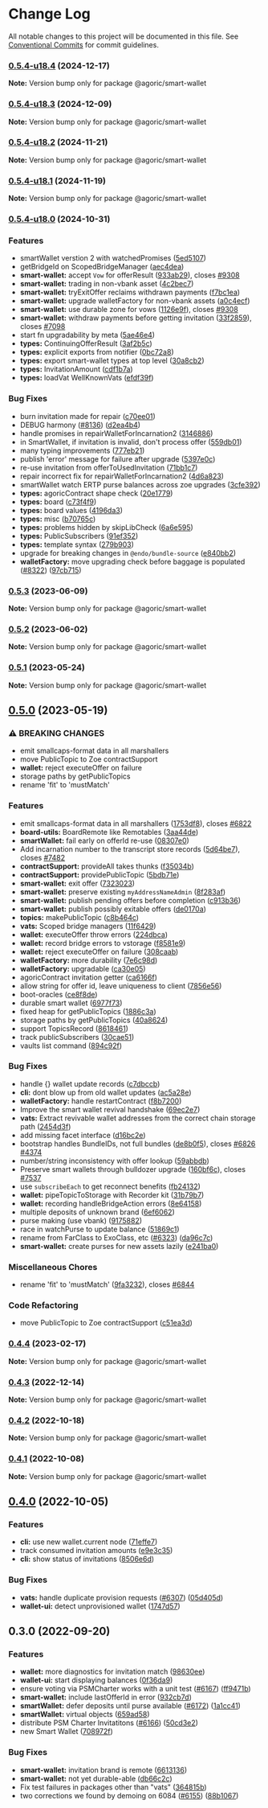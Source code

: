# Change Log

All notable changes to this project will be documented in this file.
See [Conventional Commits](https://conventionalcommits.org) for commit guidelines.

### [0.5.4-u18.4](https://github.com/Agoric/agoric/compare/@agoric/smart-wallet@0.5.4-u18.3...@agoric/smart-wallet@0.5.4-u18.4) (2024-12-17)

**Note:** Version bump only for package @agoric/smart-wallet





### [0.5.4-u18.3](https://github.com/Agoric/agoric/compare/@agoric/smart-wallet@0.5.4-u18.2...@agoric/smart-wallet@0.5.4-u18.3) (2024-12-09)

**Note:** Version bump only for package @agoric/smart-wallet





### [0.5.4-u18.2](https://github.com/Agoric/agoric/compare/@agoric/smart-wallet@0.5.4-u18.1...@agoric/smart-wallet@0.5.4-u18.2) (2024-11-21)

**Note:** Version bump only for package @agoric/smart-wallet





### [0.5.4-u18.1](https://github.com/Agoric/agoric/compare/@agoric/smart-wallet@0.5.4-u18.0...@agoric/smart-wallet@0.5.4-u18.1) (2024-11-19)

**Note:** Version bump only for package @agoric/smart-wallet





### [0.5.4-u18.0](https://github.com/Agoric/agoric/compare/@agoric/smart-wallet@0.5.3...@agoric/smart-wallet@0.5.4-u18.0) (2024-10-31)


### Features

*  smartWallet verstion 2 with watchedPromises ([5ed5107](https://github.com/Agoric/agoric/commit/5ed51078d39e643d91b572d9c50fad4a276d7ded))
* getBridgeId on ScopedBridgeManager ([aec4dea](https://github.com/Agoric/agoric/commit/aec4dea4f4d6baca3ea32c33551ba00658eab31b))
* **smart-wallet:** accept `Vow` for offerResult ([933ab29](https://github.com/Agoric/agoric/commit/933ab299ee30c14530f92a9548fd79a35de3d0ff)), closes [#9308](https://github.com/Agoric/agoric/issues/9308)
* **smart-wallet:** trading in non-vbank asset ([4c2bec7](https://github.com/Agoric/agoric/commit/4c2bec7dc72c5c92b90b1957cd0548d81897b0f0))
* **smart-wallet:** tryExitOffer reclaims withdrawn payments ([f7bc1ea](https://github.com/Agoric/agoric/commit/f7bc1ead33cea3cd16bc1ccc70951d1d46678932))
* **smart-wallet:** upgrade walletFactory for non-vbank assets ([a0c4ecf](https://github.com/Agoric/agoric/commit/a0c4ecf5d6f1e3874828f5b2fcf38f87cb0619ba))
* **smart-wallet:** use durable zone for vows ([1126e9f](https://github.com/Agoric/agoric/commit/1126e9f873a5bc12809980dc955eded2821a1f60)), closes [#9308](https://github.com/Agoric/agoric/issues/9308)
* **smart-wallet:** withdraw payments before getting invitation ([33f2859](https://github.com/Agoric/agoric/commit/33f2859d7ce2ba2f59e86e97f85e1bc34a503095)), closes [#7098](https://github.com/Agoric/agoric/issues/7098)
* start fn upgradability by meta ([5ae46e4](https://github.com/Agoric/agoric/commit/5ae46e485b8f3b643cb57c45abdb75a94657d60c))
* **types:** ContinuingOfferResult ([3af2b5c](https://github.com/Agoric/agoric/commit/3af2b5c8660d1fb7af217183bffc2f8de0e1cbc5))
* **types:** explicit exports from notifier ([0bc72a8](https://github.com/Agoric/agoric/commit/0bc72a88c7d91ff1b2f00ee5cabeb58c6315598e))
* **types:** export smart-wallet types at top level ([30a8cb2](https://github.com/Agoric/agoric/commit/30a8cb269d7e34e413adea93a92f39d818cd80f3))
* **types:** InvitationAmount ([cdf1b7a](https://github.com/Agoric/agoric/commit/cdf1b7a6ee28293ba5d606705e24a9fee175effe))
* **types:** loadVat WellKnownVats ([efdf39f](https://github.com/Agoric/agoric/commit/efdf39f9c839cb26fe6035c9ce433e2bfdb651a1))


### Bug Fixes

* burn invitation made for repair ([c70ee01](https://github.com/Agoric/agoric/commit/c70ee0113cd7e6b0df5e33bd934d33a588ef0b3d))
* DEBUG harmony ([#8136](https://github.com/Agoric/agoric/issues/8136)) ([d2ea4b4](https://github.com/Agoric/agoric/commit/d2ea4b46b9efa61e97eec8711830d9fdd741ca55))
* handle promises in repairWalletForIncarnation2 ([3146886](https://github.com/Agoric/agoric/commit/3146886cbad75e773b0dd0520d0d88ef0f12540f))
* in SmartWallet, if invitation is invalid, don't process offer ([559db01](https://github.com/Agoric/agoric/commit/559db01f90b7729598f8b94859322da7850bd076))
* many typing improvements ([777eb21](https://github.com/Agoric/agoric/commit/777eb21a20fbff3da93d713dc1b95a01fe6ce472))
* publish 'error' message for failure after upgrade ([5397e0c](https://github.com/Agoric/agoric/commit/5397e0cf76f29074e77227f61576e784e5016d08))
* re-use invitation from offerToUsedInvitation ([71bb1c7](https://github.com/Agoric/agoric/commit/71bb1c76d47da15242e7eaf54899869f9d5976aa))
* repair incorrect fix for repairWalletForIncarnation2 ([4d6a823](https://github.com/Agoric/agoric/commit/4d6a823417ca47cb674f632551767b13964aaf1a))
* smartWallet watch ERTP purse balances across zoe upgrades ([3cfe392](https://github.com/Agoric/agoric/commit/3cfe39245d688509a697a645ae452b92e7136ac1))
* **types:** agoricContract shape check ([20e1779](https://github.com/Agoric/agoric/commit/20e177940bd09f70759a2e2517b9e2b022314413))
* **types:** board ([c73f4f9](https://github.com/Agoric/agoric/commit/c73f4f9686215a37e8c5f82ce8dbe4742886a02b))
* **types:** board values ([4196da3](https://github.com/Agoric/agoric/commit/4196da375525fa67382a039a15973810db44ffea))
* **types:** misc ([b70765c](https://github.com/Agoric/agoric/commit/b70765cbae25261be5944f5836d8b4b7ae58fca7))
* **types:** problems hidden by skipLibCheck ([6a6e595](https://github.com/Agoric/agoric/commit/6a6e59549e7beeeef94bf90556ed16873c46d285))
* **types:** PublicSubscribers ([91ef352](https://github.com/Agoric/agoric/commit/91ef3523109754c88fd051d3b9777e5cc71239e3))
* **types:** template syntax ([279b903](https://github.com/Agoric/agoric/commit/279b903a559710511d69f1614badddeab801b90d))
* upgrade for breaking changes in `@endo/bundle-source` ([e840bb2](https://github.com/Agoric/agoric/commit/e840bb2385ef38aa2a038b6f21f02cdcd2d7979b))
* **walletFactory:** move upgrading check before baggage is populated ([#8322](https://github.com/Agoric/agoric/issues/8322)) ([97cb715](https://github.com/Agoric/agoric/commit/97cb7158f1176d14b9a8d775328aa826458282ea))



### [0.5.3](https://github.com/Agoric/agoric/compare/@agoric/smart-wallet@0.5.2...@agoric/smart-wallet@0.5.3) (2023-06-09)

**Note:** Version bump only for package @agoric/smart-wallet





### [0.5.2](https://github.com/Agoric/agoric/compare/@agoric/smart-wallet@0.5.1...@agoric/smart-wallet@0.5.2) (2023-06-02)

**Note:** Version bump only for package @agoric/smart-wallet





### [0.5.1](https://github.com/Agoric/agoric/compare/@agoric/smart-wallet@0.5.0...@agoric/smart-wallet@0.5.1) (2023-05-24)

**Note:** Version bump only for package @agoric/smart-wallet





## [0.5.0](https://github.com/Agoric/agoric/compare/@agoric/smart-wallet@0.4.2...@agoric/smart-wallet@0.5.0) (2023-05-19)


### ⚠ BREAKING CHANGES

* emit smallcaps-format data in all marshallers
* move PublicTopic to Zoe contractSupport
* **wallet:** reject executeOffer on failure
* storage paths by getPublicTopics
* rename 'fit' to 'mustMatch'

### Features

* emit smallcaps-format data in all marshallers ([1753df8](https://github.com/Agoric/agoric/commit/1753df83465785b5ee71b250770c9b012d750ffc)), closes [#6822](https://github.com/Agoric/agoric/issues/6822)
* **board-utils:** BoardRemote like Remotables ([3aa44de](https://github.com/Agoric/agoric/commit/3aa44debbdc955892611ba870478fb088395cf10))
* **smartWallet:** fail early on offerId re-use ([08307e0](https://github.com/Agoric/agoric/commit/08307e01a6c9a3d53144df55f52e03f8f9df2a78))
* Add incarnation number to the transcript store records ([5d64be7](https://github.com/Agoric/agoric/commit/5d64be7aa1fd222822b145240f541f5eabb01c43)), closes [#7482](https://github.com/Agoric/agoric/issues/7482)
* **contractSupport:** provideAll takes thunks ([f35034b](https://github.com/Agoric/agoric/commit/f35034b13b99dbfb8d472816644e09f9b4f2be3a))
* **contractSupport:** providePublicTopic ([5bdb71e](https://github.com/Agoric/agoric/commit/5bdb71e1af9ecde163322612de3e648fd75d7a47))
* **smart-wallet:** exit offer ([7323023](https://github.com/Agoric/agoric/commit/7323023308aa40c145e60093b7fc52580534cd2d))
* **smart-wallet:** preserve existing `myAddressNameAdmin` ([8f283af](https://github.com/Agoric/agoric/commit/8f283aff0fc7b6146e9b6393c158cd9ca15f31f9))
* **smart-wallet:** publish pending offers before completion ([c913b36](https://github.com/Agoric/agoric/commit/c913b36950be1d2ae1b16d16bfcfc8df32305e0c))
* **smart-wallet:** publish possibly exitable offers ([de0170a](https://github.com/Agoric/agoric/commit/de0170add5bd4c82cbef23431bffaa95f7007880))
* **topics:** makePublicTopic ([c8b464c](https://github.com/Agoric/agoric/commit/c8b464c26c53535097e4df573e126c81e00e5aa6))
* **vats:** Scoped bridge managers ([11f6429](https://github.com/Agoric/agoric/commit/11f64298d8529cca249d2933894236dc534dfe3e))
* **wallet:** executeOffer throw errors ([224dbca](https://github.com/Agoric/agoric/commit/224dbca918343608d53f691a448171c8a48d283e))
* **wallet:** record bridge errors to vstorage ([f8581e9](https://github.com/Agoric/agoric/commit/f8581e95311f7cb4105f6d81f0ac7b6a9121b68f))
* **wallet:** reject executeOffer on failure ([308caab](https://github.com/Agoric/agoric/commit/308caab24c1680c2c7910eff8128f9089dedf26d))
* **walletFactory:** more durability ([7e6c98d](https://github.com/Agoric/agoric/commit/7e6c98d4a448eb94de98c865bc8280534bd5069f))
* **walletFactory:** upgradable ([ca30e05](https://github.com/Agoric/agoric/commit/ca30e05988fae00f437b5708dbabe061742797f1))
* agoricContract invitation getter ([ca6166f](https://github.com/Agoric/agoric/commit/ca6166f94a934811f698631f9ce1dd2a32ad422c))
* allow string for offer id, leave uniqueness to client ([7856e56](https://github.com/Agoric/agoric/commit/7856e5635ba04671da17334080dad061a8f9fc15))
* boot-oracles ([ce8f8de](https://github.com/Agoric/agoric/commit/ce8f8de65ad4c14b4e8d699cd721683cfa1cc495))
* durable smart wallet ([6977f73](https://github.com/Agoric/agoric/commit/6977f73f820a9345ef49f4f18095a5c88af06729))
* fixed heap for getPublicTopics ([1886c3a](https://github.com/Agoric/agoric/commit/1886c3af2319b9540faa318cf6179d4d01eec084))
* storage paths by getPublicTopics ([40a8624](https://github.com/Agoric/agoric/commit/40a8624240f241a686c28bd7d7c7ef1ef780f984))
* support TopicsRecord ([8618461](https://github.com/Agoric/agoric/commit/8618461781fe11f28e6b891a4d31ebfd9dda5e0d))
* track publicSubscribers ([30cae51](https://github.com/Agoric/agoric/commit/30cae513a624a74f2df05b668f4eaa02d6d13656))
* vaults list command ([894c92f](https://github.com/Agoric/agoric/commit/894c92f9ee6331aba43aaeebd6c007dd03d53996))


### Bug Fixes

* handle {} wallet update records ([c7dbccb](https://github.com/Agoric/agoric/commit/c7dbccbad2d2007af398c31c94f68793fe4e8504))
* **cli:** dont blow up from old wallet updates ([ac5a28e](https://github.com/Agoric/agoric/commit/ac5a28e9e47916b0d3ba7978d90067a757470be3))
* **walletFactory:** handle restartContract ([f8b7200](https://github.com/Agoric/agoric/commit/f8b720014c2987301a67d073348b80fc1d30d756))
* Improve the smart wallet revival handshake ([69ec2e7](https://github.com/Agoric/agoric/commit/69ec2e76f06cf87454d087adfa2ef6c2adcea8a0))
* **vats:** Extract revivable wallet addresses from the correct chain storage path ([2454d3f](https://github.com/Agoric/agoric/commit/2454d3f48eefb2bdea5a0d03a250d8a5a74b0ba3))
* add missing facet interface ([d16bc2e](https://github.com/Agoric/agoric/commit/d16bc2e121810c8c432519028e4382146b066956))
* bootstrap handles BundleIDs, not full bundles ([de8b0f5](https://github.com/Agoric/agoric/commit/de8b0f5d35e0938fa00d795d11cfad3acadd9428)), closes [#6826](https://github.com/Agoric/agoric/issues/6826) [#4374](https://github.com/Agoric/agoric/issues/4374)
* number/string inconsistency with offer lookup ([59abbdb](https://github.com/Agoric/agoric/commit/59abbdb0a6498333ec48e971347076f7739c9b84))
* Preserve smart wallets through bulldozer upgrade ([160bf6c](https://github.com/Agoric/agoric/commit/160bf6cad0bbdfe6a245f6b7a8e260d244c44f21)), closes [#7537](https://github.com/Agoric/agoric/issues/7537)
* use `subscribeEach` to get reconnect benefits ([fb24132](https://github.com/Agoric/agoric/commit/fb24132f9b4e117e56bae2803994e57c188344f3))
* **wallet:** pipeTopicToStorage with Recorder kit ([31b79b7](https://github.com/Agoric/agoric/commit/31b79b71eda59b62d3bacd7ca648b53b9385afc0))
* **wallet:** recording handleBridgeAction errors ([8e64158](https://github.com/Agoric/agoric/commit/8e6415872dafc1cd5def9c038d673842464b316b))
* multiple deposits of unknown brand ([6ef6062](https://github.com/Agoric/agoric/commit/6ef6062a4b69b0d44b18dc576021bbbaf372b3b2))
* purse making (use vbank) ([9175882](https://github.com/Agoric/agoric/commit/91758824848ea24f5cd4cae5eaadf88169b80e39))
* race in watchPurse to update balance ([51869c1](https://github.com/Agoric/agoric/commit/51869c1ffce90350cbaed84b5f92fa05c3473f3e))
* rename from FarClass to ExoClass, etc ([#6323](https://github.com/Agoric/agoric/issues/6323)) ([da96c7c](https://github.com/Agoric/agoric/commit/da96c7c3c902a5e266baeedf23df02481f2e9c9d))
* **smart-wallet:** create purses for new assets lazily ([e241ba0](https://github.com/Agoric/agoric/commit/e241ba03a7d9f441436b3d987f9327060d7dd8ce))


### Miscellaneous Chores

* rename 'fit' to 'mustMatch' ([9fa3232](https://github.com/Agoric/agoric/commit/9fa32324f84bfb85de9e99e0c9ad277b8017b50e)), closes [#6844](https://github.com/Agoric/agoric/issues/6844)


### Code Refactoring

* move PublicTopic to Zoe contractSupport ([c51ea3d](https://github.com/Agoric/agoric/commit/c51ea3de22f50e05fcc1aaabd2108e785d51eb2e))



### [0.4.4](https://github.com/Agoric/agoric/compare/@agoric/smart-wallet@0.4.3...@agoric/smart-wallet@0.4.4) (2023-02-17)

**Note:** Version bump only for package @agoric/smart-wallet





### [0.4.3](https://github.com/Agoric/agoric/compare/@agoric/smart-wallet@0.4.2...@agoric/smart-wallet@0.4.3) (2022-12-14)

**Note:** Version bump only for package @agoric/smart-wallet





### [0.4.2](https://github.com/Agoric/agoric/compare/@agoric/smart-wallet@0.4.1...@agoric/smart-wallet@0.4.2) (2022-10-18)

**Note:** Version bump only for package @agoric/smart-wallet





### [0.4.1](https://github.com/Agoric/agoric/compare/@agoric/smart-wallet@0.4.0...@agoric/smart-wallet@0.4.1) (2022-10-08)

**Note:** Version bump only for package @agoric/smart-wallet





## [0.4.0](https://github.com/Agoric/agoric/compare/@agoric/smart-wallet@0.3.0...@agoric/smart-wallet@0.4.0) (2022-10-05)


### Features

* **cli:** use new wallet.current node ([71effe7](https://github.com/Agoric/agoric/commit/71effe758c28181b8709ae4ccf025fcec7bb8a38))
* track consumed invitation amounts ([e9e3c35](https://github.com/Agoric/agoric/commit/e9e3c35cebdc85e80fb2eaa117ff0be00d26c9bb))
* **cli:** show status of invitations ([8506e6d](https://github.com/Agoric/agoric/commit/8506e6d87ef331e781c9d2e2251fdcf48e784e04))


### Bug Fixes

* **vats:** handle duplicate provision requests ([#6307](https://github.com/Agoric/agoric/issues/6307)) ([05d405d](https://github.com/Agoric/agoric/commit/05d405d5409e1f80612bb002234f5a9c3910a7df))
* **wallet-ui:** detect unprovisioned wallet ([1747d57](https://github.com/Agoric/agoric/commit/1747d5781f4ee594eca1ded76af4944c405e7000))



## 0.3.0 (2022-09-20)


### Features

* **wallet:** more diagnostics for invitation match ([98630ee](https://github.com/Agoric/agoric/commit/98630ee96a202cf3907e37b5d4d549bb37b1263d))
* **wallet-ui:** start displaying balances ([0f36da9](https://github.com/Agoric/agoric/commit/0f36da99daef86f24670d606ae5fd1adb32b419b))
* ensure voting via PSMCharter works with a unit test ([#6167](https://github.com/Agoric/agoric/issues/6167)) ([ff9471b](https://github.com/Agoric/agoric/commit/ff9471bf3a90ffab050e8b659d64d4cbd7c2d764))
* **smart-wallet:** include lastOfferId in error ([932cb7d](https://github.com/Agoric/agoric/commit/932cb7d90b8e281f0922d0b38287230aabd6f535))
* **smartWallet:** defer deposits until purse available ([#6172](https://github.com/Agoric/agoric/issues/6172)) ([1a1cc41](https://github.com/Agoric/agoric/commit/1a1cc41d421760563892212e1ca3df237a7a6661))
* **smartWallet:** virtual objects ([659ad58](https://github.com/Agoric/agoric/commit/659ad58349f972881a540d78ec5d856872dacc7d))
* distribute PSM Charter Invitatitons ([#6166](https://github.com/Agoric/agoric/issues/6166)) ([50cd3e2](https://github.com/Agoric/agoric/commit/50cd3e240fb33079948fa03b32bda86276879b4a))
* new Smart Wallet ([708972f](https://github.com/Agoric/agoric/commit/708972f1f531c9ea5e346f833c6d253efe80f837))


### Bug Fixes

* **smart-wallet:** invitation brand is remote ([6613136](https://github.com/Agoric/agoric/commit/66131366f563ebfefbeabeecffda43211a093d1e))
* **smart-wallet:** not yet durable-able ([db66c2c](https://github.com/Agoric/agoric/commit/db66c2c13de92f2a0783bcaf174223691ab0a339))
* Fix test failures in packages other than "vats" ([364815b](https://github.com/Agoric/agoric/commit/364815b88429e3443734681b5b0771b7d824ebe8))
* two corrections we found by demoing on 6084 ([#6155](https://github.com/Agoric/agoric/issues/6155)) ([88b1067](https://github.com/Agoric/agoric/commit/88b10676b9617e662fed38df61ab3210df07c602))
